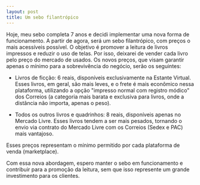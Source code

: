 ```yaml
---
layout: post
title: Um sebo filantrópico
---
```


Hoje, meu sebo completa 7 anos e decidi implementar uma nova forma de funcionamento. A partir de agora, será um sebo filantrópico, com preços o mais acessíveis possível. O objetivo é promover a leitura de livros impressos e reduzir o uso de telas. Por isso, deixarei de vender cada livro pelo preço do mercado de usados. Os novos preços, que visam garantir apenas o mínimo para a sobrevivência do negócio, serão os seguintes:

- Livros de ficção: 6 reais, disponíveis exclusivamente na Estante Virtual. Esses livros, em geral, são mais leves, e o frete é mais econômico nessa plataforma, utilizando a opção "impresso normal com registro módico" dos Correios (a categoria mais barata e exclusiva para livros, onde a distância não importa, apenas o peso).

- Todos os outros livros e quadrinhos: 8 reais, disponíveis apenas no Mercado Livre. Esses livros tendem a ser mais pesados, tornando o envio via contrato do Mercado Livre com os Correios (Sedex e PAC) mais vantajoso.

Esses preços representam o mínimo permitido por cada plataforma de venda (marketplace).

Com essa nova abordagem, espero manter o sebo em funcionamento e contribuir para a promoção da leitura, sem que isso represente um grande investimento para os clientes.
